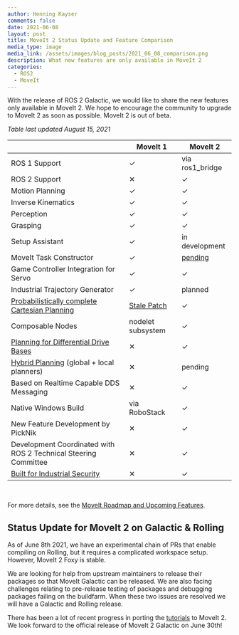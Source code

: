 ```yaml
---
author: Henning Kayser
comments: false
date: 2021-06-08
layout: post
title: MoveIt 2 Status Update and Feature Comparison
media_type: image
media_link: /assets/images/blog_posts/2021_06_08_comparison.png
description: What new features are only available in MoveIt 2
categories:
  - ROS2
  - MoveIt
---
```


With the release of ROS 2 Galactic, we would like to share the new features only available in MoveIt 2. We hope to encourage the community to upgrade to MoveIt 2 as soon as possible. MoveIt 2 is out of beta.

*Table last updated August 15, 2021*

<table class="table table-striped table--moveit-status-update">
  <thead>
    <tr>
      <th>&nbsp;</th>
      <th>MoveIt 1</th>
      <th>MoveIt 2</th>
    </tr>
  </thead>
  <tbody>
    <tr>
      <td>ROS 1 Support</td>
      <td class="done">✓</td>
      <td class="dev">via ros1_bridge</td>
    </tr>
    <tr>
      <td>ROS 2 Support</td>
      <td class="not">✕</td>
      <td class="done">✓</td>
    </tr>
    <tr>
      <td>Motion Planning</td>
      <td class="done">✓</td>
      <td class="done">✓</td>
    </tr>
    <tr>
      <td>Inverse Kinematics</td>
      <td class="done">✓</td>
      <td class="done">✓</td>
    </tr>
    <tr>
      <td>Perception</td>
      <td class="done">✓</td>
      <td class="done">✓</td>
    </tr>
    <tr>
      <td>Grasping</td>
      <td class="done">✓</td>
      <td class="done">✓</td>
    </tr>
    <tr>
      <td>Setup Assistant</td>
      <td class="done">✓</td>
      <td class="dev">in development</td>
    </tr>
    <tr>
      <td>MoveIt Task Constructor</td>
      <td class="done">✓</td>
      <td class="done"><a href="https://github.com/ros-planning/moveit_task_constructor/pull/170">pending</a></td>
    </tr>
    <tr>
      <td>Game Controller Integration for Servo</td>
      <td class="done">✓</td>
      <td class="done">✓</td>
    </tr>
    <tr>
      <td>Industrial Trajectory Generator</td>
      <td class="done">✓</td>
      <td class="dev">planned</td>
    </tr>
    <tr>
      <td><a href="https://github.com/ros-planning/moveit2/tree/main/moveit_demo_nodes/run_ompl_constrained_planning" target="_blank">Probabilistically complete Cartesian Planning</a></td>
      <td class="dev"><a href="https://github.com/ros-planning/moveit/pull/2273" target="_blank">Stale Patch</a></td>
      <td class="done">✓</td>
    </tr>
    <tr>
      <td>Composable Nodes</td>
      <td class="dev">nodelet subsystem</td>
      <td class="done">✓</td>
    </tr>
    <tr>
      <td><a href="https://github.com/hello-robot/stretch_ros2/tree/ros_world2021#whole_body_planning" target="_blank">Planning for Differential Drive Bases</a></td>
      <td class="not">✕</td>
      <td class="done">✓</td>
    </tr>
    <tr>
      <td><a href="https://github.com/ros-planning/moveit2/pull/488" target="_blank">Hybrid Planning</a> (global + local planners)</td>
      <td class="not">✕</td>
      <td class="done">pending</td>
    </tr>
    <tr>
      <td>Based on Realtime Capable DDS Messaging</td>
      <td class="not">✕</td>
      <td class="done">✓</td>
    </tr>
    <tr>
      <td>Native Windows Build</td>
      <td class="dev">via RoboStack</td>
      <td class="done">✓</td>
    </tr>
    <tr>
      <td>New Feature Development by PickNik</td>
      <td class="not">✕</td>
      <td class="done">✓</td>
    </tr>
    <tr>
      <td>Development Coordinated with ROS 2 Technical Steering Committee</td>
      <td class="not">✕</td>
      <td class="done">✓</td>
    </tr>
    <tr>
      <td><a href="https://design.ros2.org/articles/ros2_dds_security.html" target="_blank">Built for Industrial Security </a></td>
      <td class="not">✕</td>
      <td class="done">✓</td>
    </tr>
  </tbody>
</table>

<br>

For more details, see the [MoveIt Roadmap and Upcoming Features](https://moveit.ros.org/documentation/contributing/roadmap/).

## Status Update for MoveIt 2 on Galactic & Rolling

As of June 8th 2021, we have an experimental chain of PRs that enable compiling on Rolling, but it requires a complicated workspace setup. However, MoveIt 2 Foxy is stable.

We are looking for help from upstream maintainers to release their packages so that MoveIt Galactic can be released. We are also facing challenges relating to pre-release testing of packages and debugging packages failing on the buildfarm. When these two issues are resolved we will have a Galactic and Rolling release.

There has been a lot of recent progress in porting the [tutorials](http://moveit.picknik.ai) to MoveIt 2. We look forward to the official release of MoveIt 2 Galactic on June 30th!
